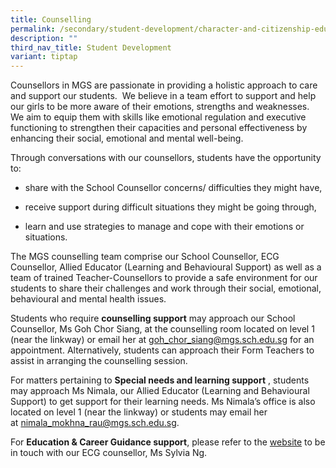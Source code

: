 ```yaml
---
title: Counselling
permalink: /secondary/student-development/character-and-citizenship-education-cce/counselling/
description: ""
third_nav_title: Student Development
variant: tiptap
---
```

<p>Counsellors in MGS are passionate in providing a holistic approach to care and support our students.&nbsp; We believe in a team effort to support and help our girls to be more aware of their emotions, strengths and weaknesses.&nbsp; We aim to equip them with skills like emotional regulation and executive functioning to strengthen their capacities and personal effectiveness by enhancing their social, emotional and mental well-being.</p><p>Through conversations with our counsellors, students have the opportunity to:</p><ul data-tight="true" class="tight"><li><p>share with the School Counsellor concerns/ difficulties they might have,</p></li><li><p>receive support during difficult situations they might be going through,</p></li><li><p>learn and use strategies to manage and cope with their emotions or situations.</p></li></ul><p>The MGS counselling team comprise our School Counsellor, ECG Counsellor, Allied Educator (Learning and Behavioural Support) as well as a team of trained Teacher-Counsellors to provide a safe environment for our students to share their challenges and work through their social, emotional, behavioural and mental health issues.</p><p>Students who require&nbsp;<strong>counselling support</strong>&nbsp;may approach our School Counsellor, Ms Goh Chor Siang, at the counselling room located on level 1 (near the linkway) or email her at&nbsp;<a href="mailto:goh_chor_siang@mgs.sch.edu.sg" rel="noopener noreferrer nofollow" target="_blank">goh_chor_siang@mgs.sch.edu.sg</a>&nbsp;for an appointment. Alternatively, students can approach their Form Teachers to assist in arranging the counselling session.</p><p>For matters pertaining to&nbsp;<strong>Special needs and learning support</strong>&nbsp;, students may approach Ms Nimala, our Allied Educator (Learning and Behavioural Support) to get support for their learning needs. Ms Nimala’s office is also located on level 1 (near the linkway) or students may email her at&nbsp;<a href="mailto:nimala_mokhna_rau@mgs.sch.edu.sg" rel="noopener noreferrer nofollow" target="_blank">nimala_mokhna_rau@mgs.sch.edu.sg</a>.</p><p>For <strong>Education &amp; Career Guidance support</strong>, please refer to the&nbsp;<a href="https://www.mgs.moe.edu.sg/secondary/student-development/cce/ecg/" rel="noopener noreferrer nofollow" target="_blank">website</a>&nbsp;to be in touch with our ECG counsellor, Ms Sylvia Ng.</p>